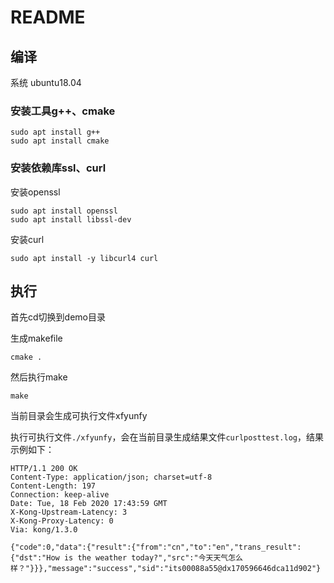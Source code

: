 # README

## 编译
系统 ubuntu18.04

### 安装工具g++、cmake

```
sudo apt install g++
sudo apt install cmake
```



### 安装依赖库ssl、curl

安装openssl

```
sudo apt install openssl
sudo apt install libssl-dev
```

安装curl

```
sudo apt install -y libcurl4 curl
```



## 执行

首先cd切换到demo目录

生成makefile

```
cmake .
```

然后执行make

```
make
```

当前目录会生成可执行文件xfyunfy

执行可执行文件`./xfyunfy`，会在当前目录生成结果文件`curlposttest.log`，结果示例如下：

```
HTTP/1.1 200 OK
Content-Type: application/json; charset=utf-8
Content-Length: 197
Connection: keep-alive
Date: Tue, 18 Feb 2020 17:43:59 GMT
X-Kong-Upstream-Latency: 3
X-Kong-Proxy-Latency: 0
Via: kong/1.3.0

{"code":0,"data":{"result":{"from":"cn","to":"en","trans_result":{"dst":"How is the weather today?","src":"今天天气怎么样？"}}},"message":"success","sid":"its00088a55@dx170596646dca11d902"}
```

